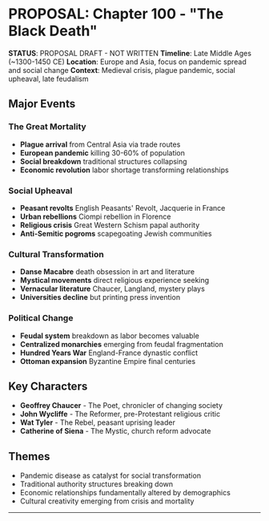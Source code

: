 # PROPOSAL: Chapter 100 - "The Black Death"

**STATUS**: PROPOSAL DRAFT - NOT WRITTEN
**Timeline**: Late Middle Ages (~1300-1450 CE)
**Location**: Europe and Asia, focus on pandemic spread and social change
**Context**: Medieval crisis, plague pandemic, social upheaval, late feudalism

## Major Events
### The Great Mortality
- **Plague arrival** from Central Asia via trade routes
- **European pandemic** killing 30-60% of population
- **Social breakdown** traditional structures collapsing
- **Economic revolution** labor shortage transforming relationships

### Social Upheaval
- **Peasant revolts** English Peasants' Revolt, Jacquerie in France
- **Urban rebellions** Ciompi rebellion in Florence
- **Religious crisis** Great Western Schism papal authority
- **Anti-Semitic pogroms** scapegoating Jewish communities

### Cultural Transformation
- **Danse Macabre** death obsession in art and literature
- **Mystical movements** direct religious experience seeking
- **Vernacular literature** Chaucer, Langland, mystery plays
- **Universities decline** but printing press invention

### Political Change
- **Feudal system** breakdown as labor becomes valuable
- **Centralized monarchies** emerging from feudal fragmentation
- **Hundred Years War** England-France dynastic conflict
- **Ottoman expansion** Byzantine Empire final centuries

## Key Characters
- **Geoffrey Chaucer** - The Poet, chronicler of changing society
- **John Wycliffe** - The Reformer, pre-Protestant religious critic
- **Wat Tyler** - The Rebel, peasant uprising leader
- **Catherine of Siena** - The Mystic, church reform advocate

## Themes
- Pandemic disease as catalyst for social transformation
- Traditional authority structures breaking down
- Economic relationships fundamentally altered by demographics
- Cultural creativity emerging from crisis and mortality

---
